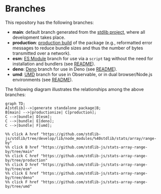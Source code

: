 <!--

@license Apache-2.0

Copyright (c) 2022 The Stdlib Authors.

Licensed under the Apache License, Version 2.0 (the "License");
you may not use this file except in compliance with the License.
You may obtain a copy of the License at

    http://www.apache.org/licenses/LICENSE-2.0

Unless required by applicable law or agreed to in writing, software
distributed under the License is distributed on an "AS IS" BASIS,
WITHOUT WARRANTIES OR CONDITIONS OF ANY KIND, either express or implied.
See the License for the specific language governing permissions and
limitations under the License.

-->

# Branches

This repository has the following branches:

-   **main**: default branch generated from the [stdlib project][stdlib-url], where all development takes place.
-   **production**: [production build][production-url] of the package (e.g., reformatted error messages to reduce bundle sizes and thus the number of bytes transmitted over a network).
-   **esm**: [ES Module][esm-url] branch for use via a `script` tag without the need for installation and bundlers (see [README][esm-readme]).
-   **deno**: [Deno][deno-url] branch for use in Deno (see [README][deno-readme]).
-   **umd**: [UMD][umd-url] branch for use in Observable, or in dual browser/Node.js environments (see [README][umd-readme]).

The following diagram illustrates the relationships among the above branches:

```mermaid
graph TD;
A[stdlib]-->|generate standalone package|B;
B[main] -->|productionize| C[production];
C -->|bundle| D[esm];
C -->|bundle| E[deno];
C -->|bundle| F[umd];

%% click A href "https://github.com/stdlib-js/stdlib/tree/develop/lib/node_modules/%40stdlib/stats/array/range-by"
%% click B href "https://github.com/stdlib-js/stats-array-range-by/tree/main"
%% click C href "https://github.com/stdlib-js/stats-array-range-by/tree/production"
%% click D href "https://github.com/stdlib-js/stats-array-range-by/tree/esm"
%% click E href "https://github.com/stdlib-js/stats-array-range-by/tree/deno"
%% click F href "https://github.com/stdlib-js/stats-array-range-by/tree/umd"
```

[stdlib-url]: https://github.com/stdlib-js/stdlib/tree/develop/lib/node_modules/%40stdlib/stats/array/range-by
[production-url]: https://github.com/stdlib-js/stats-array-range-by/tree/production
[deno-url]: https://github.com/stdlib-js/stats-array-range-by/tree/deno
[deno-readme]: https://github.com/stdlib-js/stats-array-range-by/blob/deno/README.md
[umd-url]: https://github.com/stdlib-js/stats-array-range-by/tree/umd
[umd-readme]: https://github.com/stdlib-js/stats-array-range-by/blob/umd/README.md
[esm-url]: https://github.com/stdlib-js/stats-array-range-by/tree/esm
[esm-readme]: https://github.com/stdlib-js/stats-array-range-by/blob/esm/README.md